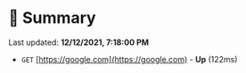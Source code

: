 # 📖 Summary
Last updated: **12/12/2021, 7:18:00 PM**

- `GET` [https://google.com](https://google.com) - **Up** (122ms)
